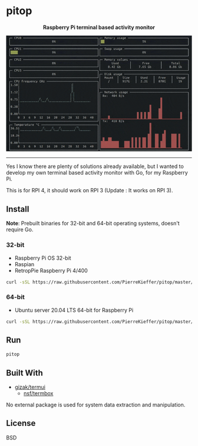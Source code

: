 # pitop 
<div align="center">

**Raspberry Pi terminal based activity monitor**


<img src="./assets/pitop.gif" />


</div>

---

Yes I know there are plenty of solutions already available, but I wanted to develop my own terminal based activity monitor with Go, for my Raspberry Pi.

This is for RPI 4, it should work on RPI 3 (Update : It works on RPI 3). 


## Install 

**Note**: Prebuilt binaries for 32-bit and 64-bit operating systems, doesn't require Go.

### 32-bit

- Raspberry Pi OS 32-bit
- Raspian 
- RetropPie Raspberry Pi 4/400 

```bash 
curl -sSL https://raw.githubusercontent.com/PierreKieffer/pitop/master/install/install_pitop32.sh | bash
```
### 64-bit

- Ubuntu server 20.04 LTS 64-bit for Raspberry Pi

```bash 
curl -sSL https://raw.githubusercontent.com/PierreKieffer/pitop/master/install/install_pitop64.sh | bash
```

## Run 
```bash
pitop
```
## Built With

- [gizak/termui](https://github.com/gizak/termui)
  - [nsf/termbox](https://github.com/nsf/termbox-go)

No external package is used for system data extraction and manipulation. 

## License 
BSD



